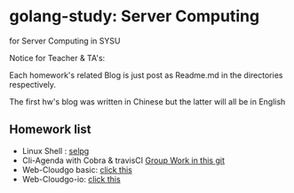 # golang-study: Server Computing
for Server Computing in  SYSU

Notice for Teacher & TA's:

Each homework's related Blog is just post as Readme.md in the directories respectively.

The first hw's blog was written in Chinese but the latter will all be in English

## Homework list
- Linux Shell : [selpg](https://www.ibm.com/developerworks/cn/linux/shell/clutil/index.html)
- Cli-Agenda with Cobra & travisCI [Group Work in this git](https://github.com/FideoJ/Agenda)
- Web-Cloudgo basic: [click this](https://github.com/MarshallW906/golang-server-computing/tree/master/web-cloudgo/cloudgo)
- Web-Cloudgo-io: [click this](https://github.com/MarshallW906/golang-server-computing/tree/master/web-cloudgo/cloudgo-inout)
